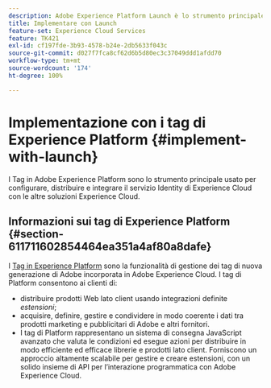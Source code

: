 ```yaml
---
description: Adobe Experience Platform Launch è lo strumento principale usato per configurare, distribuire e integrare il servizio Experience Cloud Identity con le altre soluzioni Experience Cloud.
title: Implementare con Launch
feature-set: Experience Cloud Services
feature: TK421
exl-id: cf197fde-3b93-4578-b24e-2db5633f043c
source-git-commit: d027f7fca8cf62d6b5d80ec3c37049ddd1afdd70
workflow-type: tm+mt
source-wordcount: '174'
ht-degree: 100%

---
```


# Implementazione con i tag di Experience Platform {#implement-with-launch}

I Tag in Adobe Experience Platform sono lo strumento principale usato per configurare, distribuire e integrare il servizio Identity di Experience Cloud con le altre soluzioni Experience Cloud.

## Informazioni sui tag di Experience Platform {#section-611711602854464ea351a4af80a8dafe}

I [Tag in Experience Platform](https://experienceleague.adobe.com/docs/experience-platform/tags/home.html?lang=it) sono la funzionalità di gestione dei tag di nuova generazione di Adobe incorporata in Adobe Experience Cloud. I tag di Platform consentono ai clienti di:

* distribuire prodotti Web lato client usando integrazioni definite _estensioni_;
* acquisire, definire, gestire e condividere in modo coerente i dati tra prodotti marketing e pubblicitari di Adobe e altri fornitori.
* I tag di Platform rappresentano un sistema di consegna JavaScript avanzato che valuta le condizioni ed esegue azioni per distribuire in modo efficiente ed efficace librerie e prodotti lato client. Forniscono un approccio altamente scalabile per gestire e creare estensioni, con un solido insieme di API per l’interazione programmatica con Adobe Experience Cloud.
